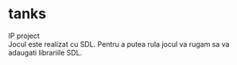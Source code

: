 # tanks
IP project	
Jocul este realizat cu SDL. Pentru a putea rula jocul va rugam sa va adaugati librariile SDL.
